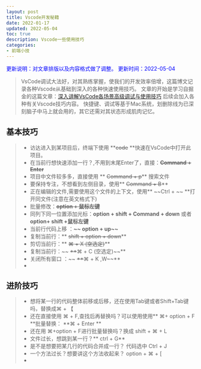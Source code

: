 ```yaml
---
layout: post
title: Vscode开发秘籍
date: 2022-01-17
updated: 2022-05-04
toc: true
description: Vscode一些使用技巧
categories:
- 前端小技
---
```

<font color=blue>更新说明：对文章排版以及内容格式做了调整。</font>
<font color=blue> 更新时间：2022-05-04</font>

> VsCode调试大法好，对其熟练掌握，使我们的开发效率倍增，这篇博文记录各种Vscode从基础到深入的各种快速使用技巧。
> 文章的开始是学习自掘金的这篇文章：[深入讲解VsCode各场景高级调试与使用技巧](https://juejin.cn/post/7071146744339234846)
> 后续会加入各种有关Vscode技巧内容。
> 快捷键、调试等基于Mac系统，划删除线为已深刻脑子中马上就会用的，其它还需对其状态形成肌肉记忆。

## 基本技巧
> - 访达进入到某项目后，终端下使用 **~~code~~ **快速在VsCode中打开此项目。
> - 在当前行想快速添加一行？,不用到末尾Enter了，直接：**~~Command + Enter~~**
> - 项目中文件较多多，直接使用 ** ~~Command + p~~** 搜索文件
> - 要保持专注，不想看到左侧目录，使用** ~~Command + B~~**
> - 正在编辑的文件,需要使用这个文件的上下文，使用** ~~Ctrl + \~~ **打开同文件(注意在英文格式下)
> - 批量修改：**~~option + 鼠标左键~~**
> - 同列下同一位置添加光标：**option + shift + Command + down** 或者**option+ shift +鼠标左键**
> - 当前行代码上移 ：**~~ option + up~~**
> - 复制当前行：** ~~shift + option + down~~**
> - 剪切当前行：** ~~⌘ + X (空选定)~~**
> - 复制当前行：~~ ~~**~~⌘ + C (空选定)~~**
> - 关闭所有窗口 ：~~ ~~**~~⌘ + K ,W~~**
> - 

## 进阶技巧
> - 想将某一行的代码整体前移或后移，还在使用Tab键或者Shift+Tab键吗，替换成⌘ + 【
> - 还在直接使用 ⌘ + F,查找后再替换吗？可以使用使用** ⌘+ option + F **批量替换： **⌘ + Enter **
> - 还在用 ⌘+option + F进行批量替换吗？换成 shift + ⌘ + L
> - 文件过长，想跳到某一行？** ctrl + G**
> - 是不是想要把某几行的代码合并成一行？ 代码选中 Ctrl + J
> - 一个方法过长？想要讲这个方法收起来？ option + ⌘ + [
> - 
